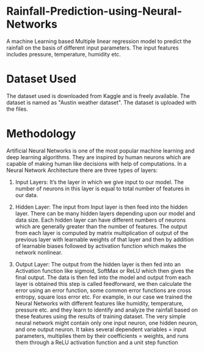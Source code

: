 # Rainfall-Prediction-using-Neural-Networks
A machine Learning based Multiple linear regression model to predict the rainfall on the basis of different input parameters. The input features includes pressure, temperature, humidity etc.  

# Dataset Used
The dataset used is downloaded from Kaggle and is freely available. The dataset is named as "Austin weather dataset". The dataset is uploaded with the files.

# Methodology
Artificial Neural Networks is one of the most popular machine learning and deep
learning algorithms. They are inspired by human neurons which are capable of making
human like decisions with help of computations. In a Neural Network Architecture there
are three types of layers:

1. Input Layers: It’s the layer in which we give input to our model. The number of
neurons in this layer is equal to total number of features in our data.

2. Hidden Layer: The input from Input layer is then feed into the hidden layer. There can
be many hidden layers depending upon our model and data size. Each hidden layer can
have different numbers of neurons which are generally greater than the number of
features. The output from each layer is computed by matrix multiplication of output of
the previous layer with learnable weights of that layer and then by addition of learnable
biases followed by activation function which makes the network nonlinear.

3. Output Layer: The output from the hidden layer is then fed into an Activation
function like sigmoid, SoftMax or ReLU which then gives the final output.
The data is then fed into the model and output from each layer is obtained this step is
called feedforward, we then calculate the error using an error function, some common
error functions are cross entropy, square loss error etc.
For example, in our case we trained the Neural Networks with different features like
humidity, temperature, pressure etc. and they learn to identify and analyze the rainfall
based on these features using the results of training dataset. The very simple neural
network might contain only one input neuron, one hidden neuron, and one output neuron.
It takes several dependent variables = input parameters, multiplies them by their
coefficients = weights, and runs them through a ReLU activation function and a unit step
function
